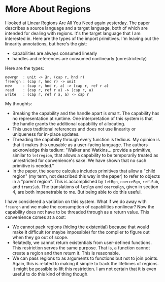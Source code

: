 # More About Regions

I looked at Linear Regions Are All You Need again yesterday. The paper
describes a source language and a target language, both of which are intended
for dealing with regions. It's the target language that I am interested in.
Here are the types of the import primitives. I'm leaving out the linearity
annotations, but here's the gist:

* capabilities are always consumed linearly
* handles and references are consumed nonlinearly (unrestrictedly)

Here are the types:

    newrgn  : unit -> ∃r. (cap r, hnd r)
    freergn : (cap r, hnd r) -> unit
    new     : (cap r, hnd r, a) -> (cap r, ref r a)
    read    : (cap r, ref r a) -> (cap r, a)
    write   : (cap r, ref r a, a) -> cap r

My thoughts:

* Breaking the capability and the handle apart is smart. The capability
  has no representation at runtime. One interpretation of this system is
  that the handle grants the additional capability of allocating.
* This uses traditional references and does not use linearity or uniqueness
  for in-place updates.
* Threading the capability through every function is tedious. My opinion is
  that it makes this unusable as a user-facing language. The authors
  acknowledge this tedium: "Walker and Watkins... provide a primitive,
  similar to `letregion`, that allows a capability to be temporarily treated
  as unrestricted for convenience's sake. We have shown that no such primitive
  is needed."
* In the paper, the source calculus includes primitives that allow a
  "child region" (my term, not described this way in the paper) to
  refer to objects in a "parent region". This is accomplished by `letRgn`,
  `coerceRgn`, `reflSub`, and `transSub`. The translations of `letRgn`
  and `coerceRgn`, given in section 4, are both impenetrable to me.
  But being able to do this useful.

I have considered a variation on this system. What if we do away with `freergn`
and we make the consumption of capabilities nonlinear? Now the capability does
not have to be threaded through as a return value. This convenience comes at
a cost:

* We cannot pack regions (hiding the existential) because that would make it
  difficult (or maybe impossible) for the compiler to figure out when they
  go out of scope.  
* Relatedly, we cannot return existentials from user-defined functions.
  This restriction serves the same purpose. That is, a function cannot
  create a region and then return it. This is reasonable.
* We can pass regions to as arguments to functions but not to join points.
  Again, this is related to making it simple to track the lifetimes of
  regions. It might be possible to lift this restriction. I am not certain
  that it is even useful to do this kind of thing though.
